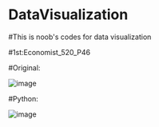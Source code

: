 # DataVisualization
#This is noob's codes for data visualization

#1st:Economist_520_P46

#Original:

![image](https://github.com/IgnisForest/DataVisualization/assets/126311662/884a3be0-b786-488f-90e3-bcc5c26d3857)

#Python:

![image](https://github.com/IgnisForest/DataVisualization/assets/126311662/6f603509-555f-40cb-8c3e-6190d5658152)
